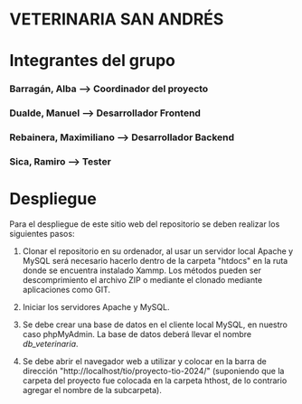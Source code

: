 # VETERINARIA SAN ANDRÉS

# Integrantes del grupo 
### Barragán, Alba -->  Coordinador del proyecto
### Dualde, Manuel -->  Desarrollador Frontend
### Rebainera, Maximiliano -->  Desarrollador Backend
### Sica, Ramiro -->  Tester

# Despliegue

Para el despliegue de este sitio web del repositorio se deben realizar los siguientes pasos:

1. Clonar el repositorio en su ordenador, al usar un servidor local Apache y MySQL será necesario hacerlo dentro de la carpeta "htdocs" en la ruta donde se encuentra instalado Xammp.
   Los métodos pueden ser descomprimiento el archivo ZIP o mediante el clonado mediante aplicaciones como GIT.

3. Iniciar los servidores Apache y MySQL.

4. Se debe crear una base de datos en el cliente local MySQL, en nuestro caso phpMyAdmin. La base de datos deberá llevar el nombre *db_veterinaria*.

5. Se debe abrir el navegador web a utilizar y colocar en la barra de dirección "http://localhost/tio/proyecto-tio-2024/" (suponiendo que la carpeta del proyecto fue colocada en la carpeta hthost, de lo contrario agregar el nombre de la subcarpeta).
